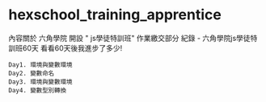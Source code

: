 # hexschool_training_apprentice
內容關於 六角學院 開設 " js學徒特訓班" 作業繳交部分
紀錄 - 六角學院js學徒特訓班60天 看看60天後我進步了多少!

    Day1. 環境與變數環境  
    Day2. 變數命名 
    Day3. 環境與變數環境         
    Day4. 變數型別轉換    
